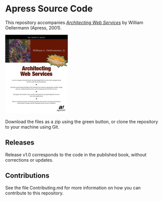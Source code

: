 # Apress Source Code

This repository accompanies [*Architecting Web Services*](http://www.apress.com/9781893115583) by William Oellermann (Apress, 2001).

![Cover image](9781893115583.jpg)

Download the files as a zip using the green button, or clone the repository to your machine using Git.

## Releases

Release v1.0 corresponds to the code in the published book, without corrections or updates.

## Contributions

See the file Contributing.md for more information on how you can contribute to this repository.
